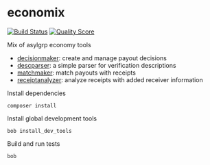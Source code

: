 # economix

[![Build Status](https://img.shields.io/travis/asylgrp/economix/master.svg?style=flat-square)](https://travis-ci.org/asylgrp/economix)
[![Quality Score](https://img.shields.io/scrutinizer/g/asylgrp/economix.svg?style=flat-square)](https://scrutinizer-ci.com/g/asylgrp/economix)

Mix of asylgrp economy tools

* [decisionmaker](decisionmaker): create and manage payout decisions
* [descparser](descparser): a simple parser for verification descriptions
* [matchmaker](matchmaker): match payouts with receipts
* [receiptanalyzer](receiptanalyzer): analyze receipts with added receiver information

Install dependencies

    composer install

Install global development tools

    bob install_dev_tools

Build and run tests

    bob
